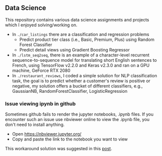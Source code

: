 ## Data Science
This repository contains various data science assignments and projects which I enjoyed solving/working on.
* In `./car_listings` there are a classification and regression problems
  * Predict product tier class (i.e., Basic, Premium, Plus) using Random Forest Classifier
  * Predict detail views using Gradient Boosting Regressor
* In `./lstm_seq2seq`, there is an example of a character-level recurrent sequence-to-sequence model for translating short English sentences to French, using TensorFlow v2.2.0 and Keras v2.3.0 and ran on a GPU machine, GeForce RTX 2080
* In `./restaurant_reviews`, I coded a simple solution for NLP classification task, the goal is to predict whether a customer's review is positive or negative, my solution offers a bucket of different classifiers, e.g., GaussianNB, RandomForestClassifier, LogisticRegression

### Issue viewing ipynb in github

Sometimes github fails to render the jupyter notebooks, .ipynb files.
If you encounter such an issue use nbviewer online to view the .ipynb file, you don't need to install anything.

* Open https://nbviewer.jupyter.org/
* Copy and paste the link to the notebook you want to view


This workaround solution was suggested in this <a target="_blank" href="https://github.com/iurisegtovich/PyTherm-applied-thermodynamics/issues/11">post</a>.<br/>
